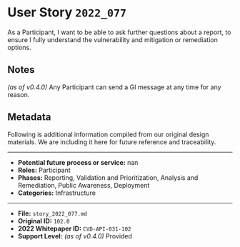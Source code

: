 
# User Story `2022_077` #

<!-- story-start -->As a Participant, I want to be able to ask further questions about a report, to ensure I fully understand the vulnerability and mitigation or remediation options.<!-- story-end -->

## Notes ##

*(as of v0.4.0)*
Any Participant can send a GI message at any time for any reason.


## Metadata ##

Following is additional information compiled from our original design materials.
We are including it here for future reference and traceability.

---

- **Potential future process or service:** nan
- **Roles:** Participant
- **Phases:** Reporting, Validation and Prioritization, Analysis and Remediation, Public Awareness, Deployment
- **Categories:** Infrastructure

---

- **File:** `story_2022_077.md`
- **Original ID:** `102.0`
- **2022 Whitepaper ID:** `CVD-API-031-102`
- **Support Level:** *(as of v0.4.0)* Provided
